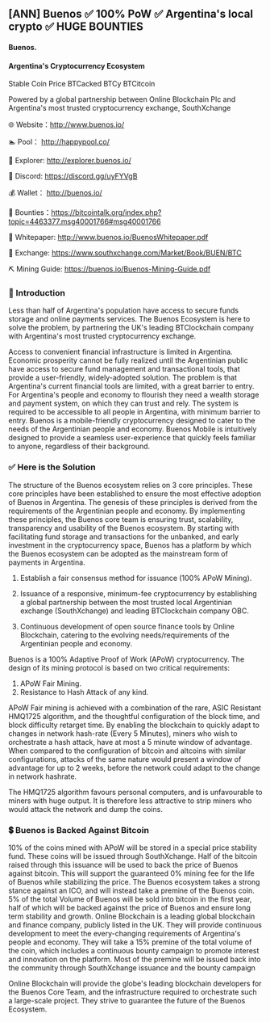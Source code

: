 ## [ANN] Buenos ✅ 100% PoW ✅ Argentina's local crypto ✅ HUGE BOUNTIES 

#### Buenos.
#### Argentina's Cryptocurrency Ecosystem   

Stable Coin Price BTCacked BTCy BTCitcoin 

Powered by a global partnership between Online Blockchain Plc and Argentina's most trusted cryptocurrency exchange, SouthXchange 

🌐 Website：http://www.buenos.io/

🏊 Pool： http://happypool.co/

🔎 Explorer: http://explorer.buenos.io/

💬 Discord: https://discord.gg/uyFYVgB

💰 Wallet： http://buenos.io/

💸 Bounties：https://bitcointalk.org/index.php?topic=4463377.msg40001766#msg40001766

📝 Whitepaper: http://www.buenos.io/BuenosWhitepaper.pdf

🤝 Exchange: https://www.southxchange.com/Market/Book/BUEN/BTC

⛏ Mining Guide: https://buenos.io/Buenos-Mining-Guide.pdf

### 🙋 Introduction

Less than half of Argentina's population have access to secure funds storage and online payments services. The Buenos Ecosystem is here to solve the problem, by partnering the UK's leading BTClockchain company with Argentina's most trusted cryptocurrency exchange. 

Access to convenient financial infrastructure is limited in Argentina. Economic prosperity cannot be fully realized until the Argentinian public have access to secure fund management and transactional tools, that provide a user-friendly, widely-adopted solution. The problem is that Argentina's current financial tools are limited, with a great barrier to entry. For Argentina's people and economy to flourish they need a wealth storage and payment system, on which they can trust and rely. The system is required to be accessible to all people in Argentina, with minimum barrier to entry.  Buenos is a mobile-friendly cryptocurrency designed to cater to the needs of the Argentinian people and economy. Buenos Mobile is intuitively designed to provide a seamless user-experience that quickly feels familiar to anyone, regardless of their background.

### ✅ Here is the Solution

The structure of the Buenos ecosystem relies on 3 core principles. These core principles have been established to ensure the most effective adoption of Buenos in Argentina. The genesis of these principles is derived from the requirements of the Argentinian people and economy. By implementing these principles, the Buenos core team is ensuring trust, scalability, transparency and usability of the Buenos ecosystem. By starting with facilitating fund storage and transactions for the unbanked, and early investment in the cryptocurrency space, Buenos has a platform by which the Buenos ecosystem can be adopted as the mainstream form of payments in Argentina. 

1. Establish a fair consensus method for issuance (100% APoW Mining).


2. Issuance of a responsive, minimum-fee cryptocurrency by establishing a global partnership between the most trusted local Argentinian exchange (SouthXchange) and leading BTClockchain company OBC.


3. Continuous development of open source finance tools by Online Blockchain, catering to the evolving needs/requirements of the Argentinian people and economy.

Buenos is a 100% Adaptive Proof of Work (APoW) cryptocurrency. The design of its mining protocol is based on two critical requirements:

1. APoW Fair Mining.
2. Resistance to Hash Attack of any kind.

APoW Fair mining is achieved with a combination of the rare, ASIC Resistant HMQ1725 algorithm, and the thoughtful configuration of the block time, and block difficulty retarget time. By enabling the blockchain to quickly adapt to changes in network hash-rate (Every 5 Minutes), miners who wish to orchestrate a hash attack, have at most a 5 minute window of advantage. When compared to the configuration of bitcoin and altcoins with similar configurations, attacks of the same nature would present a window of advantage for up to 2 weeks, before the network could adapt to the change in network hashrate.

The HMQ1725 algorithm favours personal computers, and is unfavourable to miners with huge output. It is therefore less attractive to strip miners who would attack the network and dump the coins.

### 💲 Buenos is Backed Against Bitcoin

10% of the coins mined with APoW will be stored in a special price stability fund. These coins will be issued through SouthXchange. Half of the bitcoin raised through this issuance will be used to back the price of Buenos against bitcoin. This will support the guaranteed 0% mining fee for the life of Buenos while stabilizing the price. The Buenos ecosystem takes a strong stance against an ICO, and will instead take a premine of the Buenos coin. 5% of the total Volume of Buenos will be sold into bitcoin in the first year, half of which will be backed against the price of Buenos and ensure long term stability and growth. Online Blockchain is a leading global blockchain and finance company, publicly listed in the UK. They will provide continuous development to meet the every-changing requirements of Argentina's people and economy. They will take a 15% premine of the total volume of the coin, which includes a continuous bounty campaign to promote interest and innovation on the platform. Most of the premine will be issued back into the community through SouthXchange issuance and the bounty campaign

Online Blockchain will provide the globe's leading blockchain developers for the Buenos Core Team, and the infrastructure required to orchestrate such a large-scale project. They strive to guarantee the future of the Buenos Ecosystem.
